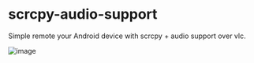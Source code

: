 # scrcpy-audio-support
Simple remote your Android device with scrcpy + audio support over vlc.

![image](https://user-images.githubusercontent.com/58414694/183927539-2dd38595-0dfb-4672-944c-7ce7ae43aa48.png)
